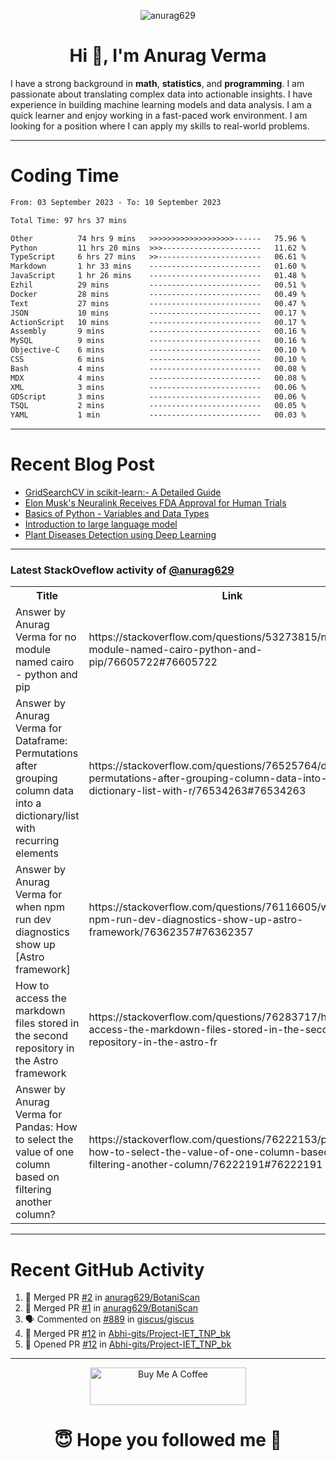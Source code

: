 

<p align="center"> <img src="https://komarev.com/ghpvc/?username=anurag629&label=Profile%20views&color=0e75b6&style=flat" alt="anurag629" /> </p>

<h1 align="center">Hi 👋, I'm Anurag Verma</h1>

I have a strong background in **math**, **statistics**, and **programming**. I am passionate about translating complex data into actionable insights. I have experience in building machine learning models and data analysis. I am a quick learner and enjoy working in a fast-paced work environment. I am looking for a position where I can apply my skills to real-world problems.

---

# Coding Time 
<!--START_SECTION:waka-->

```txt
From: 03 September 2023 - To: 10 September 2023

Total Time: 97 hrs 37 mins

Other          74 hrs 9 mins   >>>>>>>>>>>>>>>>>>>------   75.96 %
Python         11 hrs 20 mins  >>>----------------------   11.62 %
TypeScript     6 hrs 27 mins   >>-----------------------   06.61 %
Markdown       1 hr 33 mins    -------------------------   01.60 %
JavaScript     1 hr 26 mins    -------------------------   01.48 %
Ezhil          29 mins         -------------------------   00.51 %
Docker         28 mins         -------------------------   00.49 %
Text           27 mins         -------------------------   00.47 %
JSON           10 mins         -------------------------   00.17 %
ActionScript   10 mins         -------------------------   00.17 %
Assembly       9 mins          -------------------------   00.16 %
MySQL          9 mins          -------------------------   00.16 %
Objective-C    6 mins          -------------------------   00.10 %
CSS            6 mins          -------------------------   00.10 %
Bash           4 mins          -------------------------   00.08 %
MDX            4 mins          -------------------------   00.08 %
XML            3 mins          -------------------------   00.06 %
GDScript       3 mins          -------------------------   00.06 %
TSQL           2 mins          -------------------------   00.05 %
YAML           1 min           -------------------------   00.03 %
```

<!--END_SECTION:waka-->


---
# Recent Blog Post

<!-- BLOG-POST-LIST:START -->
- [GridSearchCV in scikit-learn:- A Detailed Guide](https://www.codercops.tech/posts/gridsearchcv-in-scikit-learn-a-detailed-guide/)
- [Elon Musk&#39;s Neuralink Receives FDA Approval for Human Trials](https://www.codercops.tech/posts/elon-musks-neuralink-receives-fda-approval-for-human-trials/)
- [Basics of Python - Variables and Data Types](https://www.codercops.tech/posts/python-basics-of-python-variables-and-data-types/)
- [Introduction to large language model](https://www.codercops.tech/posts/introduction-to-large-language-model/)
- [Plant Diseases Detection using Deep Learning](https://www.codercops.tech/posts/plant-diseases-detection-using-deep-learning/)
<!-- BLOG-POST-LIST:END -->

---

### Latest StackOveflow activity of [@anurag629](https://github.com/anurag629)
<table>
  <tr><th>Title</th><th>Link</th></tr>
  <!-- STACKOVERFLOW:START --><tr><td>Answer by Anurag Verma for no module named cairo - python and pip</td><td>https://stackoverflow.com/questions/53273815/no-module-named-cairo-python-and-pip/76605722#76605722</td></tr><tr><td>Answer by Anurag Verma for Dataframe: Permutations after grouping column data into a dictionary/list with recurring elements</td><td>https://stackoverflow.com/questions/76525764/dataframe-permutations-after-grouping-column-data-into-a-dictionary-list-with-r/76534263#76534263</td></tr><tr><td>Answer by Anurag Verma for when npm run dev diagnostics show up [Astro framework]</td><td>https://stackoverflow.com/questions/76116605/when-npm-run-dev-diagnostics-show-up-astro-framework/76362357#76362357</td></tr><tr><td>How to access the markdown files stored in the second repository in the Astro framework</td><td>https://stackoverflow.com/questions/76283717/how-to-access-the-markdown-files-stored-in-the-second-repository-in-the-astro-fr</td></tr><tr><td>Answer by Anurag Verma for Pandas: How to select the value of one column based on filtering another column?</td><td>https://stackoverflow.com/questions/76222153/pandas-how-to-select-the-value-of-one-column-based-on-filtering-another-column/76222191#76222191</td></tr><!-- STACKOVERFLOW:END -->
</table>

---

# Recent GitHub Activity
<!--START_SECTION:activity-->
1. 🎉 Merged PR [#2](https://github.com/anurag629/BotaniScan/pull/2) in [anurag629/BotaniScan](https://github.com/anurag629/BotaniScan)
2. 🎉 Merged PR [#1](https://github.com/anurag629/BotaniScan/pull/1) in [anurag629/BotaniScan](https://github.com/anurag629/BotaniScan)
3. 🗣 Commented on [#889](https://github.com/giscus/giscus/issues/889#issuecomment-1707087149) in [giscus/giscus](https://github.com/giscus/giscus)
4. 🎉 Merged PR [#12](https://github.com/Abhi-gits/Project-IET_TNP_bk/pull/12) in [Abhi-gits/Project-IET_TNP_bk](https://github.com/Abhi-gits/Project-IET_TNP_bk)
5. 💪 Opened PR [#12](https://github.com/Abhi-gits/Project-IET_TNP_bk/pull/12) in [Abhi-gits/Project-IET_TNP_bk](https://github.com/Abhi-gits/Project-IET_TNP_bk)
<!--END_SECTION:activity-->

---

<p align="center"> 
<a href="https://www.buymeacoffee.com/anurag629" target="_blank"><img src="https://cdn.buymeacoffee.com/buttons/default-orange.png" alt="Buy Me A Coffee" height="60" width="250"></a>
</p>


<h1 align="center"> 😇 Hope you followed me 🥰  </h1>
